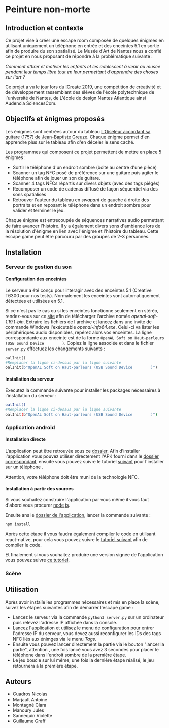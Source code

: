 # Peinture non-morte

## Introduction et contexte

Ce projet vise à créer une escape room composée de quelques énigmes en utilisant uniquement un téléphone en entrée et des enceintes 5.1 en sortie afin de produire du son spatialisé.
Le Musée d'Art de Nantes nous a confié ce projet en nous proposant de répondre à la problématique suivante :

*Comment attirer et motiver les enfants et les adolescent à venir au musée pendant leur temps libre tout en leur permettant d'apprendre des choses sur l'art ?*

Ce projet a vu le jour lors du [ICreate 2019](https://projeticreate2019.wixsite.com/icreate19?fbclid=IwAR3sZtT69xuDUp60zoIqp_Ut2Em7cNhtB9y3uWBsRF6w7pOj3tiniH10_LM), une compétition de créativité et de développement rassemblant des élèves de l'école polytechnique de l'université de Nantes, de L'école de design Nantes Atlantique ainsi Audencia SciencesCom.

## Objectifs et énigmes proposés

Les énigmes sont centrées autour du tableau [L'Oiseleur accordant sa guitare (1757) de Jean-Baptiste Greuze](https://fr.wikipedia.org/wiki/Jean-Baptiste_Greuze).
Chaque énigme permet d'en apprendre plus sur le tableau afin d'en déceler le sens caché.

Les programmes qui composent ce projet permettent de mettre en place 5 énigmes :
- Sortir le téléphone d'un endroit sombre (boîte au centre d'une pièce)
- Scanner un tag NFC posé de préférence sur une guitare puis agiter le téléphone afin de jouer un son de guitare.
- Scanner 4 tags NFCs répartis sur divers objets (avec des tags piégés)
- Recomposer un code de cadenas diffusé de façon séquentiel via des sons spatialisés
- Retrouver l'auteur du tableau en *swapant* de gauche à droite des portraits et en reposant le téléphone dans un endroit sombre pour valider et terminer le jeu.

Chaque énigme est entrecoupée de séquences narratives audio permettant de faire avancer l'histoire.
Il y a également divers sons d'ambiance lors de la résolution d'énigme en lien avec l'énigme et l'histoire du tableau.
Cette escape game peut être parcouru par des groupes de 2-3 personnes.

## Installation

### Serveur de gestion du son

#### Configuration des enceintes

Le serveur a été conçu pour interagir avec des enceintes 5.1 (Creative T6300 pour nos tests). Normalement les enceintes sont automatiquement détectées et utilisées en 5.1.

Si ce n'est pas le cas ou si les enceintes fonctionne seulement en stéréo, rendez-vous sur ce [site](https://kcat.strangesoft.net/openal.html) afin de télécharger l'archive nomée *openal-soft-1.19.1-bin*.
Extraire les fichiers de l'archive et lancez dans une invite de commande Windows l'exécutable *openal-info64.exe*. Celui-ci va lister les périphériques audio disponibles, repérez alors vos enceintes. La ligne correspondante aux enceinte est de la forme ```OpenAL Soft on Haut-parleurs (USB Sound Device        )```.
Copiez la ligne associée et dans le fichier ```server.py``` effectuez les changements suivants :

```python
oalInit()
#Remplacer la ligne ci-dessus par la ligne suivante
oalInit(b"OpenAL Soft on Haut-parleurs (USB Sound Device        )")
```

#### Installation du serveur
Executez la commande suivante pour installer les packages nécessaires à l'installation du serveur :

```bash
oalInit()
#Remplacer la ligne ci-dessus par la ligne suivante
oalInit(b"OpenAL Soft on Haut-parleurs (USB Sound Device        )")
```


### Application android

#### Installation directe

L'application peut être retrouvée sous ce [dossier](./SM_ART/).
Afin d'installer l'application vous pouvez utiliser directement l'APK fourni dans le [dossier correspondant](./SM_ART/apk), ensuite vous pouvez suivre le tutoriel [suivant](https://www.wondershare.com/fr/mobile-phone/installer-android-application.html) pour l'installer sur un téléphone  .

Attention, votre téléphone doit être muni de la technologie NFC.

#### Installation à partir des sources

Si vous souhaitez construire l'application par vous même il vous faut d'abord vous procurer [node js](https://nodejs.org/en/).

Ensuite ans le [dossier de l'application](./SM_ART), lancer la commande suivante :
```bash
npm install
```

Après cette étape il vous faudra également compiler le code en utilisant react-native, pour cela vous pouvez suivre le [tutoriel suivant](https://facebook.github.io/react-native/docs/running-on-device) afin de compiler le code.

Et finalement si vous souhaitez produire une version signée de l'application vous pouvez suivre [ce tutoriel](https://facebook.github.io/react-native/docs/signed-apk-android).

### Scène

## Utilisation

Après avoir installé les programmes nécessaires et mis en place la scène, suivez les étapes suivantes afin de démarrer l'escape game :
- Lancez le serveur  via la commande ```python3 server.py``` sur un ordinateur puis relevez l'adresse IP affichée dans la console.
- Lancez l'application et utilisez le menu de configuration pour entrer l'adresse IP du serveur, vous devez aussi reconfigurer les IDs des tags NFC liés aux énimges via le menu *Tags*.
- Ensuite vous pouvez lancer directement la partie via le bouton "lancer la partie", attention , une fois lancé vous avez 3 secondes pour placer le téléphone dans l'endroit sombre de la première étape.
- Le jeu boucle sur lui même, une fois la dernière étape réalisé, le jeu retournera à la première étape.

## Auteurs

- Cuadros Nicolas
- Marjault Antoine
- Montagné Clara
- Manoury Jules
- Sannequin Violette
- Guillaume Graff

